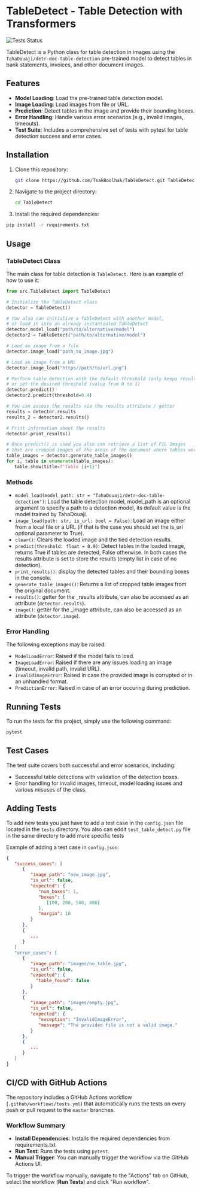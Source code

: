 # TableDetect - Table Detection with Transformers

![Tests Status](https://github.com/TsakBoolhak/TableDetect/actions/workflows/tests.yml/badge.svg)

TableDetect is a Python class for table detection in images using the `TahaDouaji/detr-doc-table-detection` pre-trained model to detect tables in bank statements, invoices, and other document images.

## Features

- **Model Loading**: Load the pre-trained table detection model.
- **Image Loading**: Load images from file or URL.
- **Prediction**: Detect tables in the image and provide their bounding boxes.
- **Error Handling**: Handle various error scenarios (e.g., invalid images, timeouts).
- **Test Suite**: Includes a comprehensive set of tests with pytest for table detection success and error cases.

## Installation

1. Clone this repository:
   ```bash
   git clone https://github.com/TsakBoolhak/TableDetect.git TableDetect
   ```
2. Navigate to the project directory:
    ```bash
   cd TableDetect
    ```
3. Install the required dependencies: 
```bash
pip install -r requirements.txt
```

## Usage

### TableDetect Class
The main class for table detection is `TableDetect`. Here is an example of how to use it:

```python
from src.TableDetect import TableDetect

# Initialize the TableDetect class
detector = TableDetect()

# You also can initialize a TableDetect with another model,
# or load it into an already instantiated TableDetect
detector.model_load("path/to/alternative/model")
detector2 = TableDetect("path/to/alternative/model")

# Load an image from a file
detector.image_load("path_to_image.jpg")

# Load an image from a URL
detector.image_load("https//path/to/url.png")

# Perform table detection with the default threshold (only keeps results equal or above 90% confidence)
# or set the desired threshold (value from 0 to 1)
detector.predict()
detector2.predict(threshold=0.4)

# You can access the results via the results attribute / getter
results = detector.results
results_2 = detector2.results()

# Print information about the results
detector.print_results()

# Once predict() is used you also can retrieve a list of PIL Images
# that are cropped images of the areas of the document where tables were found
table_images = detector.generate_table_images()
for i, table in enumerate(table_images):
   table.show(title=f"Table {i+1}")
```

### Methods

- `model_load(model_path: str = "TahaDouaji/detr-doc-table-detection")`: Load the table detection model, model_path is an optional argument to specify a path to a detection model, its default value is the model trained by TahaDouaji.
- `image_load(path: str, is_url: bool = False)`: Load an image either from a local file or a URL (if that is the case you should set the is_url optional parameter to True).
- `clear()`: Clears the loaded image and the tied detection results.
- `predict(threshold: float = 0.9)`: Detect tables in the loaded image, returns True if tables are detected, False otherwise. In both cases the results attribute is set to store the results (empty list in case of no detection).
- `print_results()`: display the detected tables and their bounding boxes in the console.
- `generate_table_images()`: Returns a list of cropped table images from the original document.
- `results()`: getter for the _results attribute, can also be accessed as an attribute (`detector.results`).
- `image()`: getter for the _image attribute, can also be accessed as an attribute (`detector.image`).

### Error Handling

The following exceptions may be raised:
- `ModelLoadError`: Raised if the model fails to load.
- `ImageLoadError`: Raised if there are any issues loading an image (timeout, invalid path, invalid URL).
- `InvalidImageError`: Raised in case the provided image is corrupted or in an unhandled format.
- `PredictionError`: Raised in case of an error occuring during prediction.

## Running Tests
To run the tests for the project, simply use the following command:
```bash
pytest
```

## Test Cases
The test suite covers both successful and error scenarios, including:
- Successful table detections with validation of the detection boxes.
- Error handling for invalid images, timeout, model loading issues and various misuses of the class.

## Adding Tests

To add new tests you just have to add a test case in the `config.json` file located in the `tests` directory.
You also can eddit `test_table_detect.py` file in the same directory to add more specific tests

Example of adding a test case in `config.json`:
```json
{
   "success_cases": [
      {
         "image_path": "new_image.jpg",
         "is_url": false,
         "expected": {
            "num_boxes": 1,
            "boxes": [
               [100, 200, 500, 800]
            ],
            "margin": 10
         }
      },
      {
         ...
      }
   ]
   "error_cases": [
      {
         "image_path": "images/no_table.jpg", 
         "is_url": false, 
         "expected": {
           "table_found": false
         }
      },
      {
         "image_path": "images/empty.jpg", 
         "is_url": false, 
         "expected": {
            "exception": "InvalidImageError", 
            "message": "The provided file is not a valid image."
         }
      },
      {
         ...
      }
   ]
}
```
## CI/CD with GitHub Actions
The repository includes a GitHub Actions workflow (`.github/workflows/tests.yml`) that automatically runs the tests on every push or pull request to the `master` branches.
### Workflow Summary
- **Install Dependencies**: Installs the required dependencies from requirements.txt
- **Run Test**: Runs the tests using `pytest`.
- **Manual Trigger**: You can manually trigger the workflow via the GitHub Actions UI.

To trigger the workflow manually, navigate to the "Actions" tab on GitHub, select the workflow (**Run Tests**) and click "Run workflow".